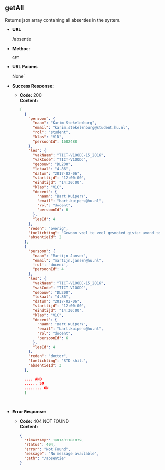 **getAll**
----

Returns json array containing all absenties in the system.

* **URL**

  /absentie

* **Method:**

  `GET` 

* **URL Params**

   None`

* **Success Response:**

  * **Code:** 200 <br />
    **Content:** 

    ```json
    [
      {
        "persoon": {
          "naam": "Karim Stekelenburg",
          "email": "karim.stekelenburg@student.hu.nl",
          "rol": "student",
          "klas": "V1D",
          "persoonId": 1682488
        },
        "les": {
          "vakNaam": "TICT-V1OODC-15_2016",
          "vakCode": "TICT-V1OODC",
          "gebouw": "DL200",
          "lokaal": "4.86",
          "datum": "2017-02-06",
          "starttijd": "12:00:00",
          "eindtijd": "14:30:00",
          "klas": "V1C",
          "docent": {
            "naam": "Bart Kuipers",
            "email": "bart.kuipers@hu.nl",
            "rol": "docent",
            "persoonId": 6
          },
          "lesId": 4
        },
        "reden": "overig",
        "toelichting": "Gewoon veel te veel gesmoked gister avond toch.",
        "absentieId": 2
      },
      {
        "persoon": {
          "naam": "Martijn Jansen",
          "email": "martijn.jansen@hu.nl",
          "rol": "docent",
          "persoonId": 4
        },
        "les": {
          "vakNaam": "TICT-V1OODC-15_2016",
          "vakCode": "TICT-V1OODC",
          "gebouw": "DL200",
          "lokaal": "4.86",
          "datum": "2017-02-06",
          "starttijd": "12:00:00",
          "eindtijd": "14:30:00",
          "klas": "V1C",
          "docent": {
            "naam": "Bart Kuipers",
            "email": "bart.kuipers@hu.nl",
            "rol": "docent",
            "persoonId": 6
          },
          "lesId": 4
        },
        "reden": "doctor",
        "toelichting": "STD shit.",
        "absentieId": 3
      },
      
      .... AND
      ...... SO
      ........ ON
      ]
    ```

    ​

* **Error Response:**

  * **Code:** 404 NOT FOUND <br />
    **Content:**

    ```json
    {
      "timestamp": 1491431101039,
      "status": 404,
      "error": "Not Found",
      "message": "No message available",
      "path": "/absentie"
    }
    ```
